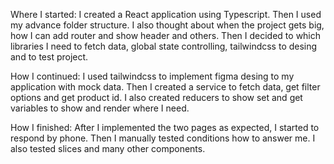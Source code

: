 Where I started: I created a React application using Typescript. Then I used my advance folder structure. I also thought about when the project gets big, how I can add router and show header and others. Then I decided to which libraries I need to fetch data, global state controlling, tailwindcss to desing and to test project.

How I continued: I used tailwindcss to implement figma desing to my application with mock data. Then I created a service to fetch data, get filter options and get product id. I also created reducers to show set and get variables to show and render where I need.

How I finished: After I implemented the two pages as expected, I started to respond by phone. Then I manually tested conditions how to answer me. I also tested slices and many other components.
